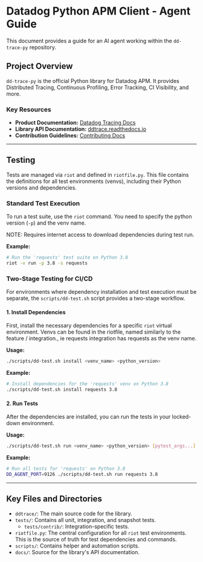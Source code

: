 # Datadog Python APM Client - Agent Guide

This document provides a guide for an AI agent working within the `dd-trace-py` repository.

## Project Overview

`dd-trace-py` is the official Python library for Datadog APM. It provides Distributed Tracing, Continuous Profiling, Error Tracking, CI Visibility, and more.

### Key Resources
- **Product Documentation:** [Datadog Tracing Docs](https://docs.datadoghq.com/tracing/setup/python/)
- **Library API Documentation:** [ddtrace.readthedocs.io](https://ddtrace.readthedocs.io/)
- **Contribution Guidelines:** [Contributing Docs](https://ddtrace.readthedocs.io/en/stable/contributing.html)

---

## Testing

Tests are managed via `riot` and defined in `riotfile.py`. This file contains the definitions for all test environments (venvs), including their Python versions and dependencies.

### Standard Test Execution

To run a test suite, use the `riot` command. You need to specify the python version (`-p`) and the venv name.

NOTE: Requires internet access to download dependencies during test run.

**Example:**
```bash
# Run the 'requests' test suite on Python 3.8
riot -v run -p 3.8 -s requests
```

### Two-Stage Testing for CI/CD

For environments where dependency installation and test execution must be separate, the `scripts/dd-test.sh` script provides a two-stage workflow.

#### 1. Install Dependencies

First, install the necessary dependencies for a specific `riot` virtual environment. Venvs can be found in the riotfile, named similarly
to the feature / integration., ie requests integration has requests as the venv name.

**Usage:**
```bash
./scripts/dd-test.sh install <venv_name> <python_version>
```

**Example:**
```bash
# Install dependencies for the 'requests' venv on Python 3.8
./scripts/dd-test.sh install requests 3.8
```

#### 2. Run Tests

After the dependencies are installed, you can run the tests in your locked-down environment.

**Usage:**
```bash
./scripts/dd-test.sh run <venv_name> <python_version> [pytest_args...]
```

**Example:**
```bash
# Run all tests for 'requests' on Python 3.8
DD_AGENT_PORT=9126 ./scripts/dd-test.sh run requests 3.8
```

---

## Key Files and Directories

- `ddtrace/`: The main source code for the library.
- `tests/`: Contains all unit, integration, and snapshot tests.
  - `tests/contrib/`: Integration-specific tests.
- `riotfile.py`: The central configuration for all `riot` test environments. This is the source of truth for test dependencies and commands.
- `scripts/`: Contains helper and automation scripts.
- `docs/`: Source for the library's API documentation.
